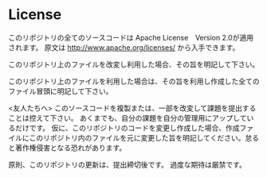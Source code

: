# License
このリポジトリの全てのソースコードは Apache License　Version 2.0が適用されます。
原文は http://www.apache.org/licenses/ から入手できます。

このリポジトリ上のファイルを改変し利用した場合、その旨を明記して下さい。

このリポジトリ上のファイルを利用した場合は、その旨を利用し作成した全てのファイル冒頭に明記して下さい。

<友人たちへ>
このソースコードを複製または、一部を改変して課題を提出することは控えて下さい。
あくまでも、自分の課題を自分の管理用にアップしているだけです。
仮に、このリポジトリのコードを変更し作成した場合、作成ファイルにこのリポジトリ内のファイルを元に変更した旨を明記してください。怠ると著作権侵害となる恐れがあります。

原則、このリポジトリの更新は、提出締切後です。
過度な期待は厳禁です。
